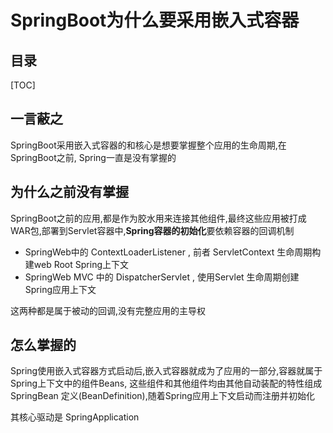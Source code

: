 # SpringBoot为什么要采用嵌入式容器



## 目录

[TOC]

## 一言蔽之

SpringBoot采用嵌入式容器的和核心是想要掌握整个应用的生命周期,在SpringBoot之前, Spring一直是没有掌握的

## 为什么之前没有掌握

SpringBoot之前的应用,都是作为胶水用来连接其他组件,最终这些应用被打成WAR包,部署到Servlet容器中,**Spring容器的初始化**要依赖容器的回调机制

- SpringWeb中的 ContextLoaderListener , 前者 ServletContext 生命周期构建web Root Spring上下文
- SpringWeb MVC 中的 DispatcherServlet  , 使用Servlet 生命周期创建Spring应用上下文

这两种都是属于被动的回调,没有完整应用的主导权

## 怎么掌握的

Spring使用嵌入式容器方式启动后,嵌入式容器就成为了应用的一部分,容器就属于Spring上下文中的组件Beans, 这些组件和其他组件均由其他自动装配的特性组成SpringBean 定义(BeanDefinition),随着Spring应用上下文启动而注册并初始化

其核心驱动是 SpringApplication

